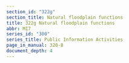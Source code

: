 ```yaml
---
section_id: "322g"
section_title: Natural floodplain functions
title: 322g Natural floodplain functions
abbr: MI7
series_id: "300"
series_title: Public Information Activities
page_in_manual: 320-8
document_depth: 4
---
```


